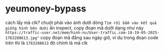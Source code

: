 # yeumoney-bypass
cách lấy mã clk?
chuột phải vào ảnh dưới dòng ```Tìm rồi bấm vào kết quả giống hình bên dưới```
ấn inspect, copy đoạn mã dưới dạng như này ```https://traffic-user.net/mem/hinh-nv/User-traffic.com-18-19-05-2025-1763288613.jpg"```
copy đoạn mã đằng sau ngày giờ, ví dụ trong đoạn code trên thì là ```1763288613```
đó chính là mã clk
